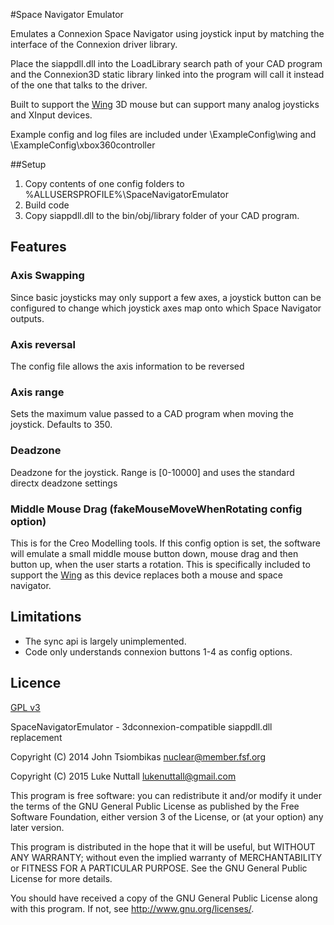 #Space Navigator EmulatorEmulates a Connexion Space Navigator using joystick input by matching the interface of the Connexion driver library.Place the siappdll.dll into the LoadLibrary search path of your CAD program and the Connexion3D static library linked into the program will call it instead of the one that talks to the driver. Built to support the [Wing](http://www.worthingtonsharpe.com/) 3D mouse but can support many analog joysticks and XInput devices.Example config and log files are included under \ExampleConfig\wing and \ExampleConfig\xbox360controller##Setup1. Copy contents of one config folders to %ALLUSERSPROFILE%\SpaceNavigatorEmulator1. Build code1. Copy siappdll.dll to the bin/obj/library folder of your CAD program.## Features### Axis SwappingSince basic joysticks may only support a few axes, a joystick button can be configured to change which joystick axes map onto which Space Navigator outputs.### Axis reversalThe config file allows the axis information to be reversed### Axis rangeSets the maximum value passed to a CAD program when moving the joystick. Defaults to 350.### DeadzoneDeadzone for the joystick. Range is [0-10000] and uses the standard directx deadzone settings### Middle Mouse Drag (fakeMouseMoveWhenRotating config option)This is for the Creo Modelling tools. If this config option is set, the software will emulate a small middle mouse button down, mouse drag and then button up, when the user starts a rotation. This is specifically included to support the [Wing](http://www.worthingtonsharpe.com/) as this device replaces both a mouse and space navigator.## Limitations* The sync api is largely unimplemented.* Code only understands connexion buttons 1-4 as config options.## Licence [GPL v3](https://www.gnu.org/licenses/gpl.html)SpaceNavigatorEmulator - 3dconnexion-compatible siappdll.dll replacementCopyright (C) 2014  John Tsiombikas <nuclear@member.fsf.org>Copyright (C) 2015  Luke Nuttall <lukenuttall@gmail.com>This program is free software: you can redistribute it and/or modifyit under the terms of the GNU General Public License as published bythe Free Software Foundation, either version 3 of the License, or(at your option) any later version.This program is distributed in the hope that it will be useful,but WITHOUT ANY WARRANTY; without even the implied warranty ofMERCHANTABILITY or FITNESS FOR A PARTICULAR PURPOSE.  See theGNU General Public License for more details.You should have received a copy of the GNU General Public Licensealong with this program.  If not, see <http://www.gnu.org/licenses/>.